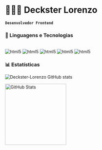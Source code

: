 # 👩🏻‍💻 Deckster Lorenzo

**`Desenvolvedor Frontend`**


### 🤖 Linguagens e Tecnologias

<div style="display: inline_block"><br/>
  <img align="center" alt="html5" src="https://img.shields.io/badge/html5-%23E34F26.svg?style=for-the-badge&logo=html5&logoColor=white"/>
   <img align="center" alt="html5" src="https://img.shields.io/badge/javascript-%23323330.svg?style=for-the-badge&logo=javascript&logoColor=%23F7DF1E"/>
    <img align="center" alt="html5" src="https://img.shields.io/badge/c%23-%23239120.svg?style=for-the-badge&logo=csharp&logoColor=white"/>
     <img align="center" alt="html5" src="https://img.shields.io/badge/css3-%231572B6.svg?style=for-the-badge&logo=css3&logoColor=white"/>
       <img align="center" alt="html5" src="https://img.shields.io/badge/c-%2300599C.svg?style=for-the-badge&logo=c&logoColor=white"/>




  
</div>

### 📊 Estatísticas

![Deckster-Lorenzo GitHub stats](https://github-readme-stats.vercel.app/api?username=Deckster-Lorenzo&show_icons=true&theme=dark)
<p>

<img 
      align="left" 
      alt="GitHub Stats" 
      height="200" 
      src="https://github-readme-stats.vercel.app/api/top-langs/?username=Deckster-Lorenzo&theme=tokyonight&layout=compact&custom_title=Tecnologias&langs_count=9" 
  />

</p>
